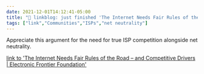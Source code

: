 ```yaml
---
date: 2021-12-01T14:12:41-05:00
title: "🔗 linkblog: just finished 'The Internet Needs Fair Rules of the Road – and Competitive Drivers | Electronic Frontier Foundation'"
tags: ["link","Communities","ISPs","net neutrality"]
---
```

Appreciate this argument for the need for true ISP competition alongside net neutrality.
 
[link to 'The Internet Needs Fair Rules of the Road – and Competitive Drivers | Electronic Frontier Foundation'](https://www.eff.org/deeplinks/2021/12/internet-needs-fair-rules-road-and-competitive-drivers)
